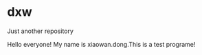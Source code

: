# dxw
Just another repository

Hello everyone!
  My name is xiaowan.dong.This is a test programe!
  
